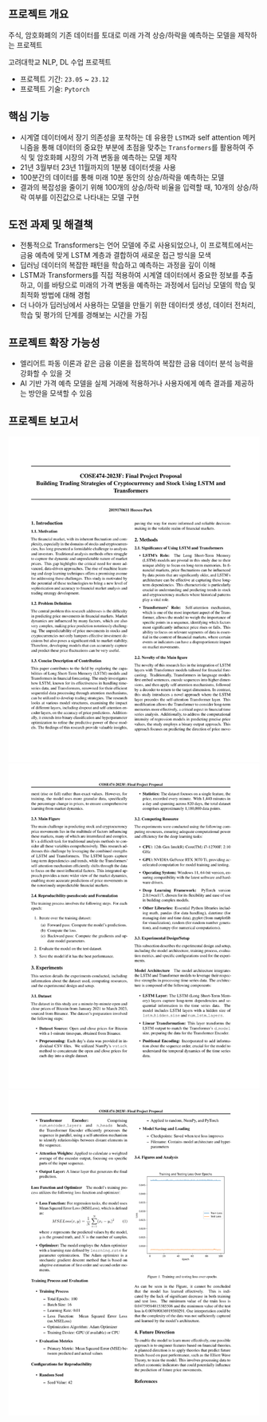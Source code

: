 ## 프로젝트 개요
주식, 암호화폐의 기존 데이터를 토대로 미래 가격 상승/하락을 예측하는 모델을 제작하는 프로젝트

고려대학교 NLP, DL 수업 프로젝트

- 프로젝트 기간: `23.05` ~ `23.12`
- 프로젝트 기술: `Pytorch`

## 핵심 기능
- 시계열 데이터에서 장기 의존성을 포착하는 데 유용한 `LSTM`과 self attention 메커니즘을 통해 데이터의 중요한 부분에 초점을 맞추는 `Transformers`를 활용하여 주식 및 암호화폐 시장의 가격 변동을 예측하는 모델 제작
- 21년 3월부터 23년 11월까지의 1분봉 데이터셋을 사용
- 100분간의 데이터를 통해 미래 10분 동안의 상승/하락을 예측하는 모델
- 결과의 복잡성을 줄이기 위해 100개의 상승/하락 비율을 입력할 때, 10개의 상승/하락 여부를 이진값으로 나타내는 모델 구현


## 도전 과제 및 해결책
- 전통적으로 Transformers는 언어 모델에 주로 사용되었으나, 이 프로젝트에서는 금융 예측에 맞게 LSTM 계층과 결합하여 새로운 접근 방식을 모색
- 딥러닝 데이터의 복잡한 패턴을 학습하고 예측하는 과정을 깊이 이해
- LSTM과 Transformers를 직접 적용하여 시계열 데이터에서 중요한 정보를 추출하고, 이를 바탕으로 미래의 가격 변동을 예측하는 과정에서 딥러닝 모델의 학습 및 최적화 방법에 대해 경험
- 더 나아가 딥러닝에서 사용하는 모델을 만들기 위한 데이터셋 생성, 데이터 전처리, 학습 및 평가의 단계를 경해보는 시간을 가짐

## 프로젝트 확장 가능성
- 엘리어트 파동 이론과 같은 금융 이론을 접목하여 복잡한 금융 데이터 분석 능력을 강화할 수 있을 것
- AI 기반 가격 예측 모델을 실제 거래에 적용하거나 사용자에게 예측 결과를 제공하는 방안을 모색할 수 있음

## 프로젝트 보고서
![보고서 페이지1](Report/COSE474_2023__DL_Final_Project_Report_2019170611-1.png)
![보고서 페이지2](Report/COSE474_2023__DL_Final_Project_Report_2019170611-2.png)
![보고서 페이지3](Report/COSE474_2023__DL_Final_Project_Report_2019170611-3.png)